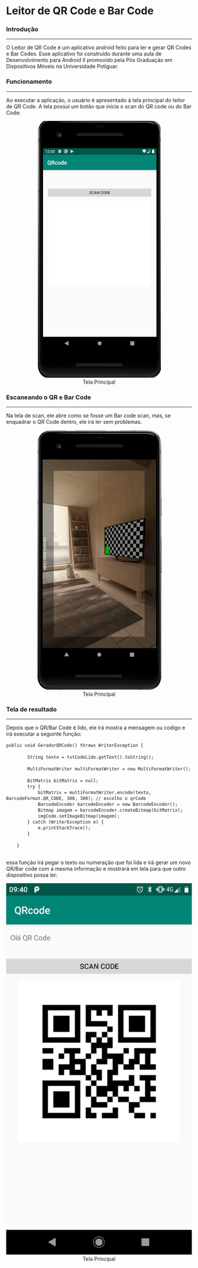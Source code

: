 # Leitor de QR Code e Bar Code

### Introdução

---

O Leitor de QR Code é um aplicativo android feito para ler  e gerar QR Codes e Bar Codes. Esse aplicativo foi construído durante uma aula de Desenvolvimento para Android II promovido pela Pós Graduação em Dispositivos Móveis na Universidade Potiguar.

### Funcionamento

---

Ao executar a aplicação, o usuário é apresentado à tela principal do leitor de QR Code. A tela possui um botão que inicia o scan do QR code ou do Bar Code:

<p align="center">
  <img src="./assets/Tela principal do qr code.png"><br/>
  Tela Principal
</p>

### Escaneando o QR e Bar Code

---

Na tela de scan, ele abre como se fosse um Bar code scan, mas, se enquadrar o QR Code dentro, ele irá ler sem problemas.

<p align="center">
  <img src="./assets/tela de leitura do qr code.png"><br/>
  Tela Principal
</p>

### Tela de resultado

---

Depois que o QR/Bar Code é lido, ele irá mostra a mensagem ou codigo e irá executar a seguinte função:

```
public void GeradorQRCode() throws WriterException {

        String texto = txtCodeLido.getText().toString();

        MultiFormatWriter multiFormatWriter = new MultiFormatWriter();

        BitMatrix bitMatrix = null;
        try {
            bitMatrix = multiFormatWriter.encode(texto, BarcodeFormat.QR_CODE, 300, 300); // escolho o qrCode
            BarcodeEncoder barcodeEncoder = new BarcodeEncoder();
            Bitmap imagem = barcodeEncoder.createBitmap(bitMatrix);
            imgCode.setImageBitmap(imagem);
        } catch (WriterException e) {
            e.printStackTrace();
        }

    }
    
```
essa função irá pegar o texto ou numeração que foi lida e irá gerar um novo QR/Bar code com a mesma informação e mostrará em tela para que outro dispositivo possa ler:

<p align="center">
  <img src="./assets/WhatsApp Image 2019-12-27 at 13.21.54.jpeg"><br/>
  Tela Principal
</p>

